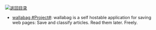 [![返回目录](https://parg.co/UGo)](https://github.com/wxyyxc1992/Awesome-Reference) 


* [wallabag #Project#](https://github.com/wallabag/wallabag): wallabag is a self hostable application for saving web pages: Save and classify articles. Read them later. Freely.

